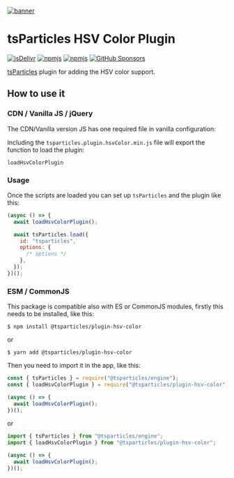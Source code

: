 [![banner](https://particles.js.org/images/banner3.png)](https://particles.js.org)

# tsParticles HSV Color Plugin

[![jsDelivr](https://data.jsdelivr.com/v1/package/npm/@tsparticles/plugin-hsv-color/badge)](https://www.jsdelivr.com/package/npm/@tsparticles/plugin-hsv-color)
[![npmjs](https://badge.fury.io/js/@tsparticles/plugin-hsv-color.svg)](https://www.npmjs.com/package/@tsparticles/plugin-hsv-color)
[![npmjs](https://img.shields.io/npm/dt/@tsparticles/plugin-hsv-color)](https://www.npmjs.com/package/@tsparticles/plugin-hsv-color) [![GitHub Sponsors](https://img.shields.io/github/sponsors/matteobruni)](https://github.com/sponsors/matteobruni)

[tsParticles](https://github.com/tsparticles/tsparticles) plugin for adding the HSV color support.

## How to use it

### CDN / Vanilla JS / jQuery

The CDN/Vanilla version JS has one required file in vanilla configuration:

Including the `tsparticles.plugin.hsvColor.min.js` file will export the function to load the plugin:

```text
loadHsvColorPlugin
```

### Usage

Once the scripts are loaded you can set up `tsParticles` and the plugin like this:

```javascript
(async () => {
  await loadHsvColorPlugin();

  await tsParticles.load({
    id: "tsparticles",
    options: {
      /* options */
    },
  });
})();
```

### ESM / CommonJS

This package is compatible also with ES or CommonJS modules, firstly this needs to be installed, like this:

```shell
$ npm install @tsparticles/plugin-hsv-color
```

or

```shell
$ yarn add @tsparticles/plugin-hsv-color
```

Then you need to import it in the app, like this:

```javascript
const { tsParticles } = require("@tsparticles/engine");
const { loadHsvColorPlugin } = require("@tsparticles/plugin-hsv-color");

(async () => {
  await loadHsvColorPlugin();
})();
```

or

```javascript
import { tsParticles } from "@tsparticles/engine";
import { loadHsvColorPlugin } from "@tsparticles/plugin-hsv-color";

(async () => {
  await loadHsvColorPlugin();
})();
```
